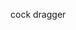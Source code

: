 cock dragger
<!---
digdodog/digdodog is a ✨ special ✨ repository because its `README.md` (this file) appears on your GitHub profile.
You can click the Preview link to take a look at your changes.
--->
